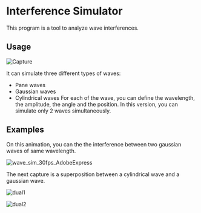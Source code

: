 # Interference Simulator

This program is a tool to analyze wave interferences.

## Usage

![Capture](https://user-images.githubusercontent.com/69756617/206929711-9462ca23-58fa-4ff4-8664-4c750ec292cc.PNG)

It can simulate three different types of waves:
- Pane waves
- Gaussian waves
- Cylindrical waves
For each of the wave, you can define the wavelength, the amplitude, the angle and the position.
In this version, you can simulate only 2 waves simultaneously.

## Examples

On this animation, you can the the interference between two gaussian waves of same wavelength.

![wave_sim_30fps_AdobeExpress](https://user-images.githubusercontent.com/69756617/206929717-835a386d-6814-41da-837b-23d2e7e6c2e1.gif)

The next capture is a superposition between a cylindrical wave and a gaussian wave.

![dual1](https://user-images.githubusercontent.com/69756617/206929721-37d5c572-29a2-4624-9d52-0543ec37b553.png)

![dual2](https://user-images.githubusercontent.com/69756617/206929723-f4dd527d-da2f-4468-870f-33591fad3c32.png)
